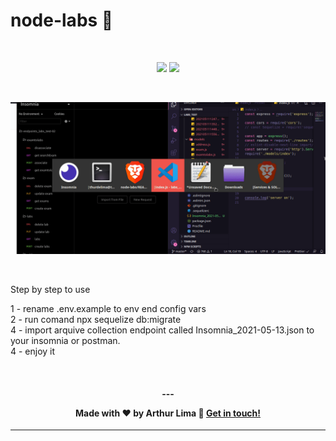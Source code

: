 # node-labs 🧪

<br/>

<p align="center">

  <a alt="Arthur Lima Linkedin" href="https://www.linkedin.com/in/arthur-lima-294ab0103/">
    <img src="https://img.shields.io/badge/LinkedIn-Arthur-blue?logo=linkedin"/></a>

  <a alt="Arthur Lima GitHub" href="https://github.com/thurdelima">
  <img src="https://img.shields.io/badge/GitHub-thurdelima-lightgrey?logo=github"/></a>


</p>


<br/>



![alt text](https://raw.githubusercontent.com/thurdelima/node-labs/master/node-labs.gif)

<br/>

Step by step to use

1 - rename .env.example to env end config vars <br/>
2 - run comand npx sequelize db:migrate <br/>
4 - import arquive collection endpoint called Insomnia_2021-05-13.json to your insomnia or postman. <br/>
4 - enjoy it

<br/>

<h4 align="center">
  ---

Made with ♥   by Arthur Lima :wave: [Get in touch!](https://www.linkedin.com/in/arthur-lima-294ab0103/)
</h4>

---

